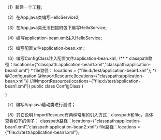 （1）新建一个工程;

（2）在App.java类编写HelloService2;

（3）在App.java类无法扫描的包下编写HelloService;

（4）编写application-bean.xml注入HelloService;

（5）编写配置文件application-bean.xml;
	<?xml version="1.0" encoding="UTF-8"?>
	<beans xmlns="http://www.springframework.org/schema/beans"
	xmlns:xsi="http://www.w3.org/2001/XMLSchema-instance"
	xsi:schemaLocation="http://www.springframework.org/schema/beans http://www.springframework.org/schema/beans/spring-beans.xsd">
		<!-- 注入spring boot无法扫描到的bean. -->
		<bean id="helloService" class="org.kfit.service.HelloService"></bean>
	</beans>

（6）编写ConfigClass注入配置文件application-bean.xml;
	/**
	* classpath路径：locations={"classpath:application-bean1.xml","classpath:application-bean2.xml"}
	* file路径： locations = {"file:d:/test/application-bean1.xml"};
	*/
	@Configuration
	@ImportResource(locations={"classpath:application-bean.xml"})
	//@ImportResource(locations={"file:d:/test/application-bean1.xml"})
	public class ConfigClass {
	
	}

（7）编写App.java启动类进行测试；

（8）其它说明
ImportResouce有两种常用的引入方式：classpath和file，具体查看如下的例子：
classpath路径：locations={"classpath:application-bean1.xml","classpath:application-bean2.xml"}
file路径：locations = {"file:d:/test/application-bean1.xml"};